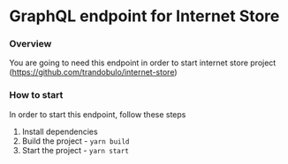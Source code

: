 # GraphQL endpoint for Internet Store

### Overview

You are going to need this endpoint in order to start internet store project (https://github.com/trandobulo/internet-store)

### How to start

In order to start this endpoint, follow these steps

1. Install dependencies
2. Build the project - `yarn build`
3. Start the project - `yarn start`
